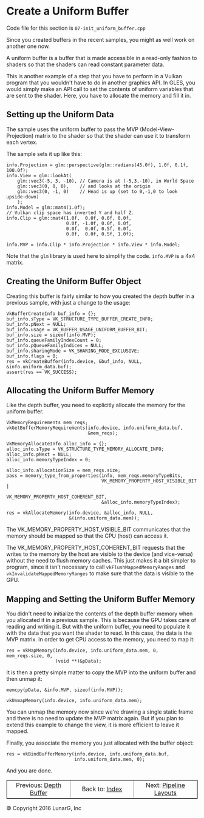 # Create a Uniform Buffer

<link href="../css/lg_stylesheet.css" rel="stylesheet"></link>

Code file for this section is `07-init_uniform_buffer.cpp`

Since you created buffers in the recent samples, you might
as well work on another one now.

A uniform buffer is a buffer that is made accessible
in a read-only fashion to shaders so that the shaders
can read constant parameter data.

This is another example of a step that you have to perform in
a Vulkan program that you wouldn't have to do in another graphics API.
In GLES, you would simply make an API call to set the contents of
uniform variables that are sent to the shader.
Here, you have to allocate the memory and fill it in.

## Setting up the Uniform Data

The sample uses the uniform buffer to pass the MVP (Model-View-Projection)
matrix to the shader so that the shader can use it to transform each
vertex.

The sample sets it up like this:

    info.Projection = glm::perspective(glm::radians(45.0f), 1.0f, 0.1f, 100.0f);
    info.View = glm::lookAt(
        glm::vec3(-5, 3, -10), // Camera is at (-5,3,-10), in World Space
        glm::vec3(0, 0, 0),    // and looks at the origin
        glm::vec3(0, -1, 0)    // Head is up (set to 0,-1,0 to look upside-down)
        );
    info.Model = glm::mat4(1.0f);
    // Vulkan clip space has inverted Y and half Z.
    info.Clip = glm::mat4(1.0f,  0.0f, 0.0f, 0.0f,
                          0.0f, -1.0f, 0.0f, 0.0f,
                          0.0f,  0.0f, 0.5f, 0.0f,
                          0.0f,  0.0f, 0.5f, 1.0f);

    info.MVP = info.Clip * info.Projection * info.View * info.Model;

Note that the `glm` library is used here to simplify the code.
`info.MVP` is a 4x4 matrix.

## Creating the Uniform Buffer Object

Creating this buffer is fairly similar to how you created the
depth buffer in a previous sample, with just a change to the usage:

    VkBufferCreateInfo buf_info = {};
    buf_info.sType = VK_STRUCTURE_TYPE_BUFFER_CREATE_INFO;
    buf_info.pNext = NULL;
    buf_info.usage = VK_BUFFER_USAGE_UNIFORM_BUFFER_BIT;
    buf_info.size = sizeof(info.MVP);
    buf_info.queueFamilyIndexCount = 0;
    buf_info.pQueueFamilyIndices = NULL;
    buf_info.sharingMode = VK_SHARING_MODE_EXCLUSIVE;
    buf_info.flags = 0;
    res = vkCreateBuffer(info.device, &buf_info, NULL, &info.uniform_data.buf);
    assert(res == VK_SUCCESS);

## Allocating the Uniform Buffer Memory

Like the depth buffer, you need to explicitly allocate the memory for the
uniform buffer.

    VkMemoryRequirements mem_reqs;
    vkGetBufferMemoryRequirements(info.device, info.uniform_data.buf,
                                  &mem_reqs);

    VkMemoryAllocateInfo alloc_info = {};
    alloc_info.sType = VK_STRUCTURE_TYPE_MEMORY_ALLOCATE_INFO;
    alloc_info.pNext = NULL;
    alloc_info.memoryTypeIndex = 0;

    alloc_info.allocationSize = mem_reqs.size;
    pass = memory_type_from_properties(info, mem_reqs.memoryTypeBits,
                                       VK_MEMORY_PROPERTY_HOST_VISIBLE_BIT |
                                           VK_MEMORY_PROPERTY_HOST_COHERENT_BIT,
                                       &alloc_info.memoryTypeIndex);

    res = vkAllocateMemory(info.device, &alloc_info, NULL,
                           &(info.uniform_data.mem));

The VK\_MEMORY\_PROPERTY\_HOST\_VISIBLE_BIT communicates that the memory
should be mapped so that the CPU (host) can access it.

The VK\_MEMORY\_PROPERTY\_HOST\_COHERENT_BIT requests that the writes
to the memory by the host are visible to the device (and vice-versa)
without the need to flush memory caches.
This just makes it a bit simpler to program, since it isn't
necessary to call `vkFlushMappedMemoryRanges` and `vkInvalidateMappedMemoryRanges`
to make sure that the data is visible to the GPU.

## Mapping and Setting the Uniform Buffer Memory

You didn't need to initialize the contents of the depth buffer memory when
you allocated it in a previous sample.
This is because the GPU takes care of reading and writing it.
But with the uniform buffer, you need to populate it with the data
that you want the shader to read.
In this case, the data is the MVP matrix.
In order to get CPU access to the memory, you need to map it:

    res = vkMapMemory(info.device, info.uniform_data.mem, 0, mem_reqs.size, 0,
                      (void **)&pData);

It is then a pretty simple matter to copy the MVP into the uniform buffer
and then unmap it:

    memcpy(pData, &info.MVP, sizeof(info.MVP));

    vkUnmapMemory(info.device, info.uniform_data.mem);

You can unmap the memory now since we're drawing a single static frame and there
is no need to update the MVP matrix again.
But if you plan to extend this example to change the view, it is more efficient
to leave it mapped.

Finally, you associate the memory you just allocated with the buffer object:

    res = vkBindBufferMemory(info.device, info.uniform_data.buf,
                             info.uniform_data.mem, 0);

And you are done.

<table border="1" width="100%">
    <tr>
        <td align="center" width="33%">Previous: <a href="06-init_depth_buffer.html" title="Prev">Depth Buffer</a></td>
        <td align="center" width="33%">Back to: <a href="index.html" title="Index">Index</a></td>
        <td align="center" width="33%">Next: <a href="08-init_pipeline_layout.html" title="Next">Pipeline Layouts</a></td>
    </tr>
</table>
<footer>&copy; Copyright 2016 LunarG, Inc</footer>
